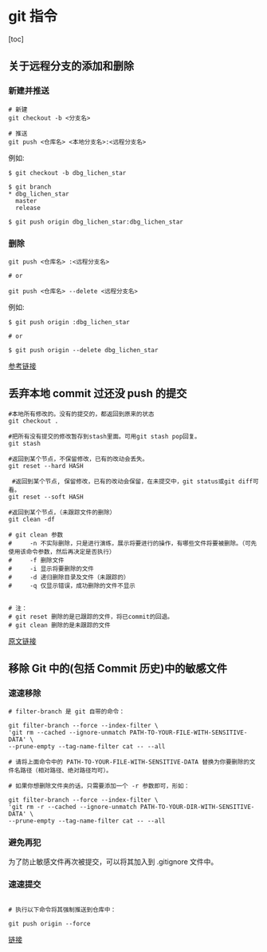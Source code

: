 # git 指令

[toc]

## 关于远程分支的添加和删除

### 新建并推送

```shell
# 新建
git checkout -b <分支名>

# 推送
git push <仓库名> <本地分支名>:<远程分支名>
```

例如:

```shell
$ git checkout -b dbg_lichen_star

$ git branch
* dbg_lichen_star
  master
  release

$ git push origin dbg_lichen_star:dbg_lichen_star
```

### 删除

```shell
git push <仓库名> :<远程分支名>

# or

git push <仓库名> --delete <远程分支名>
```

例如:

```shell
$ git push origin :dbg_lichen_star

# or

$ git push origin --delete dbg_lichen_star
```

[参考链接](https://www.jianshu.com/p/ea1dab2de419)

## 丢弃本地 commit 过还没 push 的提交

```shell
#本地所有修改的。没有的提交的，都返回到原来的状态
git checkout . 

#把所有没有提交的修改暂存到stash里面。可用git stash pop回复。
git stash 

#返回到某个节点，不保留修改，已有的改动会丢失。
git reset --hard HASH 

 #返回到某个节点, 保留修改，已有的改动会保留，在未提交中，git status或git diff可看。
git reset --soft HASH

#返回到某个节点，（未跟踪文件的删除）
git clean -df 

# git clean 参数
#     -n 不实际删除，只是进行演练，展示将要进行的操作，有哪些文件将要被删除。（可先使用该命令参数，然后再决定是否执行）
#     -f 删除文件
#     -i 显示将要删除的文件
#     -d 递归删除目录及文件（未跟踪的）
#     -q 仅显示错误，成功删除的文件不显示


# 注：
# git reset 删除的是已跟踪的文件，将已commit的回退。
# git clean 删除的是未跟踪的文件
```

[原文链接](https://blog.csdn.net/leedaning/article/details/51304690)

## 移除 Git 中的(包括 Commit 历史)中的敏感文件

### 速速移除

```shell
# filter-branch 是 git 自带的命令：

git filter-branch --force --index-filter \
'git rm --cached --ignore-unmatch PATH-TO-YOUR-FILE-WITH-SENSITIVE-DATA' \
--prune-empty --tag-name-filter cat -- --all

# 请将上面命令中的 PATH-TO-YOUR-FILE-WITH-SENSITIVE-DATA 替换为你要删除的文件名路径（相对路径、绝对路径均可）。

# 如果你想删除文件夹的话，只需要添加一个 -r 参数即可，形如：

git filter-branch --force --index-filter \
'git rm -r --cached --ignore-unmatch PATH-TO-YOUR-DIR-WITH-SENSITIVE-DATA' \
--prune-empty --tag-name-filter cat -- --all
```

### 避免再犯

为了防止敏感文件再次被提交，可以将其加入到 .gitignore 文件中。

### 速速提交

```shell

# 执行以下命令将其强制推送到仓库中：

git push origin --force
```

[链接](https://jitwxs.cn/9a10ca4e)